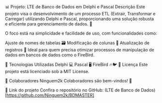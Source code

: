 📊 Projeto: LTE de Banco de Dados em Delphi e Pascal
Descrição
Este projeto visa o desenvolvimento de um processo ETL (Extrair, Transformar e Carregar) utilizando Delphi e Pascal, proporcionando uma solução robusta e eficiente para gerenciamento de dados. 🔄

O foco está na simplicidade e facilidade de uso, com funcionalidades como:

Ajuste de nomes de tabelas 🗃️
Modificação de colunas 📑
Atualização de registros 📝
Ideal para quem precisa otimizar processos de manipulação de dados em bancos de dados como o FireBird.

🚀 Tecnologias Utilizadas
Delphi 💻
Pascal 🖥️
FireBird 🔥🐦
🔐 Licença
Este projeto está licenciado sob a MIT License.

👥 Colaboradores
Ninguem2k
Colaboradores são bem-vindos! 🤝

🔗 Link do projeto
Confira o repositório no GitHub: (LTE de Banco de Dados)[https://github.com/Ninguem2k/BDMASTER]
